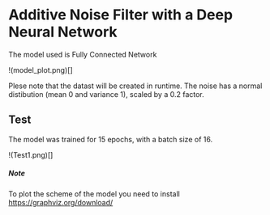 # Additive Noise Filter with a Deep Neural Network

The model used is Fully Connected Network

!(model_plot.png)[]

Plese note that the datast will be created in runtime. The noise has a normal distibution (mean 0 and variance 1), scaled by a 0.2 factor.

## Test

The model was trained for 15 epochs, with a batch size of 16.

!(Test1.png)[]


##### Note
To plot the scheme of the model you need to install https://graphviz.org/download/
